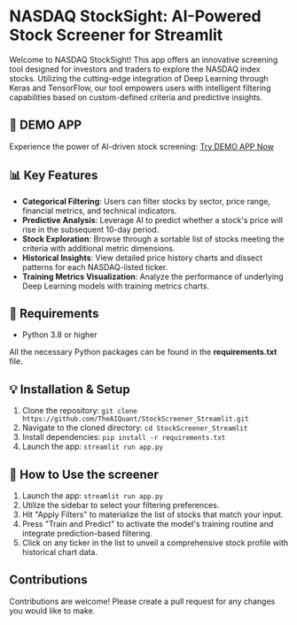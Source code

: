 # NASDAQ StockSight: AI-Powered Stock Screener for Streamlit

Welcome to NASDAQ StockSight! This app offers an innovative screening tool designed for investors and traders to explore the NASDAQ index stocks. Utilizing the cutting-edge integration of Deep Learning through Keras and TensorFlow, our tool empowers users with intelligent filtering capabilities based on custom-defined criteria and predictive insights.

## 🚀 DEMO APP
Experience the power of AI-driven stock screening: [Try DEMO APP Now](https://ai-nasdaq-stock-screener.streamlit.app/)

## 📊 Key Features
- **Categorical Filtering**: Users can filter stocks by sector, price range, financial metrics, and technical indicators.
- **Predictive Analysis**: Leverage AI to predict whether a stock's price will rise in the subsequent 10-day period.
- **Stock Exploration**: Browse through a sortable list of stocks meeting the criteria with additional metric dimensions.
- **Historical Insights**: View detailed price history charts and dissect patterns for each NASDAQ-listed ticker.
- **Training Metrics Visualization**: Analyze the performance of underlying Deep Learning models with training metrics charts.

## 🔧 Requirements
- Python 3.8 or higher

All the necessary Python packages can be found in the **requirements.txt** file.

## 💡 Installation & Setup
1. Clone the repository: `git clone https://github.com/TheAIQuant/StockScreener_Streamlit.git`
2. Navigate to the cloned directory: `cd StockScreener_Streamlit`
3. Install dependencies: `pip install -r requirements.txt`
4. Launch the app: `streamlit run app.py`

## 🤖 How to Use the screener
1. Launch the app: `streamlit run app.py`
2. Utilize the sidebar to select your filtering preferences.
3. Hit "Apply Filters" to materialize the list of stocks that match your input.
4. Press "Train and Predict" to activate the model's training routine and integrate prediction-based filtering.
5. Click on any ticker in the list to unveil a comprehensive stock profile with historical chart data.

## Contributions
Contributions are welcome! Please create a pull request for any changes you would like to make.
